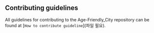 ## Contributing guidelines

All guidelines for contributing to the Age-Friendly_City repository can be found at [`How to contribute guideline`](파일 필요).
